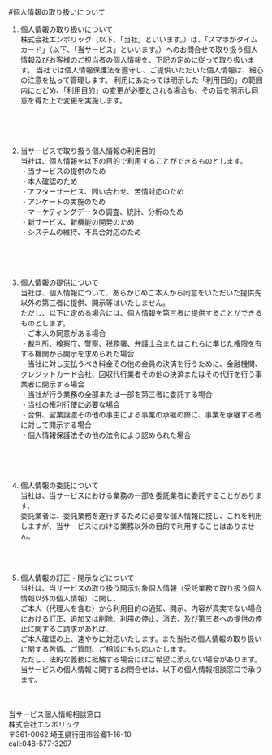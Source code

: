 #個人情報の取り扱いについて

1. 個人情報の取り扱いについて<br>
株式会社エンボリック（以下、「当社」といいます。）は、「スマホがタイムカード」（以下、「当サービス」といいます。）へのお問合せで取り扱う個人情報及びお客様のご担当者の個人情報を、下記の定めに従って取り扱います。
当社では個人情報保護法を遵守し、ご提供いただいた個人情報は、細心の注意を払って管理します。
利用にあたっては明示した「利用目的」の範囲内にとどめ、「利用目的」の変更が必要とされる場合も、その旨を明示し同意を得た上で変更を実施します。
<br>
<br>
<br>

2. 当サービスで取り扱う個人情報の利用目的<br>
当社は、個人情報を以下の目的で利用することができるものとします。<br>
・当サービスの提供のため<br>
・本人確認のため<br>
・アフターサービス、問い合わせ、苦情対応のため<br>
・アンケートの実施のため<br>
・マーケティングデータの調査、統計、分析のため<br>
・新サービス、新機能の開発のため<br>
・システムの維持、不具合対応のため
<br>
<br>
<br>

3. 個人情報の提供について<br>
当社は、個人情報について、あらかじめご本人から同意をいただいた提供先以外の第三者に提供、開示等はいたしません。<br>
ただし、以下に定める場合には、個人情報を第三者に提供することができるものとします。<br>
・ご本人の同意がある場合<br>
・裁判所、検察庁、警察、税務署、弁護士会またはこれらに準じた権限を有する機関から開示を求められた場合<br>
・当社に対し支払うべき料金その他の金員の決済を行うために、金融機関、クレジットカード会社、回収代行業者その他の決済またはその代行を行う事業者に開示する場合<br>
・当社が行う業務の全部または一部を第三者に委託する場合<br>
・当社の権利行使に必要な場合<br>
・合併、営業譲渡その他の事由による事業の承継の際に、事業を承継する者に対して開示する場合<br>
・個人情報保護法その他の法令により認められた場合
<br>
<br>
<br>

4. 個人情報の委託について<br>
当社は、当サービスにおける業務の一部を委託業者に委託することがあります。<br>
委託業者は、委託業務を遂行するために必要な個人情報に接し、これを利用しますが、当サービスにおける業務以外の目的で利用することはありません。<br>
<br>
<br>

5. 個人情報の訂正・開示などについて<br>
当社は、当サービスの取り扱う開示対象個人情報（受託業務で取り扱う個人情報以外の個人情報）に関し、<br>
ご本人（代理人を含む）から利用目的の通知、開示、内容が真実でない場合における訂正、追加又は削除、利用の停止、消去、及び第三者への提供の停止に関するご請求があれば、<br>
ご本人確認の上、速やかに対応いたします。また当社の個人情報の取り扱いに関する苦情、ご質問、ご相談にも対応いたします。<br>
ただし、法的な義務に抵触する場合にはご希望に添えない場合があります。<br>
当サービスの個人情報に関するお問合せは、以下の個人情報相談窓口で承ります。<br>
<br>
<br>
当サービス個人情報相談窓口<br>
株式会社エンボリック<br>
〒361-0062 埼玉県行田市谷郷1-16-10<br>
call:048-577-3297<br>
